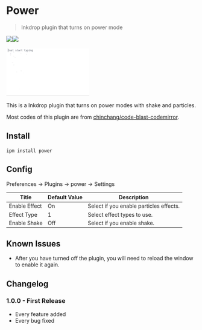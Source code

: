 # Power

> Inkdrop plugin that turns on power mode

![](https://inkdrop-plugin-badge.vercel.app/api/version/power)![](https://inkdrop-plugin-badge.vercel.app/api/downloads/power)


![demo](./demo.gif)

This is a Inkdrop plugin that turns on power modes with shake and particles.

Most codes of this plugin are from [chinchang/code-blast-codemirror](https://github.com/chinchang/code-blast-codemirror).

## Install

```shell
ipm install power
```

## Config

Preferences -> Plugins -> power -> Settings

| Title | Default Value | Description |
| ---- | ---- | ---- |
| Enable Effect | On | Select if you enable particles effects. |
| Effect Type | 1 | Select effect types to use. |
| Enable Shake | Off | Select if you enable shake. |

## Known Issues

- After you have turned off the plugin, you will need to reload the window to enable it again.

## Changelog

### 1.0.0 - First Release
* Every feature added
* Every bug fixed